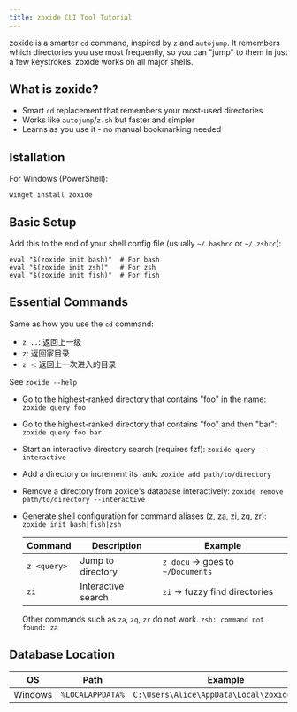```yaml
---
title: zoxide CLI Tool Tutorial
---
```


zoxide is a smarter `cd` command, inspired by `z` and `autojump`. It remembers which directories you use most frequently, so you can "jump" to them in just a few keystrokes. zoxide works on all major shells.

## What is zoxide?

- Smart `cd` replacement that remembers your most-used directories
- Works like `autojump`/`z.sh` but faster and simpler
- Learns as you use it - no manual bookmarking needed

## Istallation

For Windows (PowerShell):

```pwsh
winget install zoxide
```

## Basic Setup

Add this to the end of your shell config file (usually `~/.bashrc` or `~/.zshrc`):

```
eval "$(zoxide init bash)"  # For bash
eval "$(zoxide init zsh)"   # For zsh
eval "$(zoxide init fish)"  # For fish
```

## Essential Commands

Same as how you use the `cd` command:

- `z ..`: 返回上一级
- `z`: 返回家目录
- `z -`: 返回上一次进入的目录

See `zoxide --help`

- Go to the highest-ranked directory that contains "foo" in the name:
  `zoxide query foo`

- Go to the highest-ranked directory that contains "foo" and then "bar":
  `zoxide query foo bar`

- Start an interactive directory search (requires fzf):
  `zoxide query --interactive`

- Add a directory or increment its rank:
  `zoxide add path/to/directory`

- Remove a directory from zoxide's database interactively:
  `zoxide remove path/to/directory --interactive`

- Generate shell configuration for command aliases (z, za, zi, zq, zr):
  `zoxide init bash|fish|zsh`

  | Command     | Description        | Example                          |
  | ----------- | ------------------ | -------------------------------- |
  | `z <query>` | Jump to directory  | `z docu` → goes to `~/Documents` |
  | `zi`        | Interactive search | `zi` → fuzzy find directories    |

  Other commands such as `za`, `zq`, `zr` do not work. `zsh: command not found: za`

## Database Location

| OS      | Path             | Example                                     |
| ------- | ---------------- | ------------------------------------------- |
| Windows | `%LOCALAPPDATA%` | `C:\Users\Alice\AppData\Local\zoxide\db.zo` |
